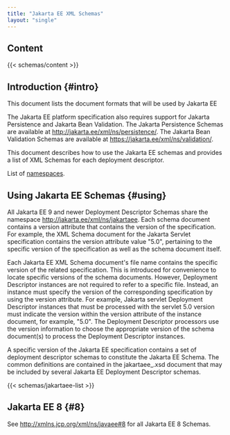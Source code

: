 ```yaml
---
title: "Jakarta EE XML Schemas"
layout: "single"
---
```


## Content

{{< schemas/content >}}

## Introduction {#intro}

This document lists the document formats that will be used by Jakarta EE

The Jakarta EE platform specification also requires support for Jakarta Persistence and Jakarta Bean Validation. The Jakarta Persistence Schemas are available at http://jakarta.ee/xml/ns/persistence/. The Jakarta Bean Validation Schemas are available at https://jakarta.ee/xml/ns/validation/.

This document describes how to use the Jakarta EE schemas and provides a list of XML Schemas for each deployment descriptor.

List of [namespaces](../../../schemas/).

## Using Jakarta EE Schemas {#using}

All Jakarta EE 9 and newer Deployment Descriptor Schemas share the namespace http://jakarta.ee/xml/ns/jakartaee. Each schema document contains a version attribute that contains the version of the specification. For example, the XML Schema document for the Jakarta Servlet specification contains the version attribute value "5.0", pertaining to the specific version of the specification as well as the schema document itself.

Each Jakarta EE XML Schema document's file name contains the specific version of the related specification. This is introduced for convenience to locate specific versions of the schema documents. However, Deployment Descriptor instances are not required to refer to a specific file. Instead, an instance must specify the version of the corresponding specification by using the version attribute. For example, Jakarta servlet Deployment Descriptor instances that must be processed with the servlet 5.0 version must indicate the version within the version attribute of the instance document, for example, "5.0". The Deployment Descriptor processors use the version information to choose the appropriate version of the schema document(s) to process the Deployment Descriptor instances.

A specific version of the Jakarta EE specification contains a set of deployment descriptor schemas to constitute the Jakarta EE Schema. The common definitions are contained in the jakartaee_<version>.xsd document that may be included by several Jakarta EE Deployment Descriptor schemas.

{{< schemas/jakartaee-list >}}

## Jakarta EE 8 {#8}

See http://xmlns.jcp.org/xml/ns/javaee#8 for all Jakarta EE 8 Schemas.